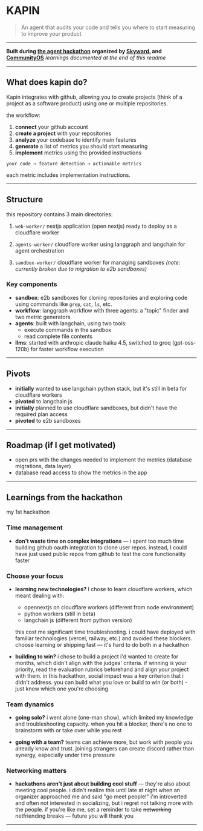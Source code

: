 # KAPIN

> An agent that audits your code and tells you where to start measuring to improve your product

---

**Built during [the agent hackathon](https://hack.skyward.ai/) organized by [Skyward.](https://skyward.ai/) and [CommunityOS](https://communityos.io/)**
_learnings documented at the end of this readme_

---

## What does kapin do?

Kapin integrates with github, allowing you to create projects (think of a project as a software product) using one or multiple repositories.

the workflow:
1. **connect** your github account
2. **create a project** with your repositories
3. **analyze** your codebase to identify main features
4. **generate** a list of metrics you should start measuring
5. **implement** metrics using the provided instructions

```
your code → feature detection → actionable metrics
```

each metric includes implementation instructions.

---

## Structure

this repository contains 3 main directories:

1. `web-worker/`
nextjs application (open nextjs) ready to deploy as a cloudflare worker

2. `agents-worker/`
cloudflare worker using langgraph and langchain for agent orchestration

3. `sandbox-worker/`
cloudflare worker for managing sandboxes _(note: currently broken due to migration to e2b sandboxes)_

### Key components

- **sandbox**: e2b sandboxes for cloning repositories and exploring code using commands like `grep`, `cat`, `ls`, etc.
- **workflow**: langgraph workflow with three agents: a "topic" finder and two metric generators
- **agents**: built with langchain, using two tools:
  - execute commands in the sandbox
  - read complete file contents
- **llms**: started with anthropic claude haiku 4.5, switched to groq (gpt-oss-120b) for faster workflow execution

---

## Pivots

- **initially** wanted to use langchain python stack, but it's still in beta for cloudflare workers
- **pivoted** to langchain js
- **initially** planned to use cloudflare sandboxes, but didn't have the required plan access
- **pivoted** to e2b sandboxes

---
## Roadmap (if I get motivated)

- open prs with the changes needed to implement the metrics (database migrations, data layer)
- database read access to show the metrics in the app
---
## Learnings from the hackathon

my 1st hackathon

### Time management
- **don't waste time on complex integrations** — i spent too much time building github oauth integration to clone user repos. instead, I could have just used public repos from github to test the core functionality faster

### Choose your focus
- **learning new technologies?** I chose to learn cloudflare workers, which meant dealing with:
  - opennextjs on cloudflare workers (different from node environment)
  - python workers (still in beta)
  - langchain js (different from python version)

  this cost me significant time troubleshooting. i could have deployed with familiar technologies (vercel, railway, etc.) and avoided these blockers. choose learning or shipping fast — it's hard to do both in a hackathon

- **building to win?** i chose to build a project i'd wanted to create for months, which didn't align with the judges' criteria. if winning is your priority, read the evaluation rubrics beforehand and align your project with them. in this hackathon, social impact was a key criterion that i didn't address. you can build what you love or build to win (or both) - just know which one you're choosing

### Team dynamics
- **going solo?** i went alone (one-man show), which limited my knowledge and troubleshooting capacity. when you hit a blocker, there's no one to brainstorm with or take over while you rest

- **going with a team?** teams can achieve more, but work with people you already know and trust. joining strangers can create discord rather than synergy, especially under time pressure

### Networking matters
- **hackathons aren't just about building cool stuff** — they're also about meeting cool people. i didn't realize this until late at night when an organizer approached me and said "go meet people!" i'm introverted and often not interested in socializing, but i regret not talking more with the people. if you're like me, set a reminder to take ~~networking~~ netfriending breaks — future you will thank you

---